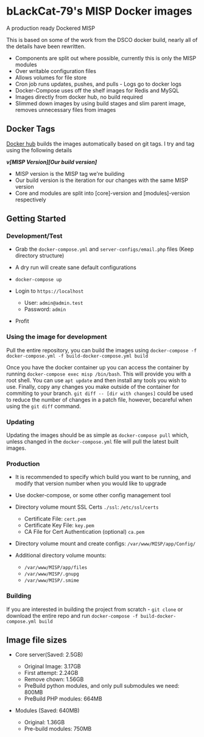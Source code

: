 # bLackCat-79's MISP Docker images

A production ready Dockered MISP

This is based on some of the work from the DSCO docker build, nearly all of the details have been rewritten.

-   Components are split out where possible, currently this is only the MISP modules
-   Over writable configuration files
-   Allows volumes for file store
-   Cron job runs updates, pushes, and pulls - Logs go to docker logs
-   Docker-Compose uses off the shelf images for Redis and MySQL
-   Images directly from docker hub, no build required
-   Slimmed down images by using build stages and slim parent image, removes unnecessary files from images

## Docker Tags

[Docker hub](https://hub.docker.com/r/coolacid/misp-docker) builds the images automatically based on git tags. I try and tag using the following details

***v\[MISP Version]\[Our build version]***

-   MISP version is the MISP tag we're building
-   Our build version is the iteration for our changes with the same MISP version
-   Core and modules are split into \[core]-version and \[modules]-version respectively

## Getting Started

### Development/Test

-   Grab the `docker-compose.yml` and `server-configs/email.php` files (Keep directory structure)

-   A dry run will create sane default configurations

-   `docker-compose up`

-   Login to `https://localhost`
    -   User: `admin@admin.test`
    -   Password: `admin`

-   Profit

### Using the image for development

Pull the entire repository, you can build the images using `docker-compose -f docker-compose.yml -f build-docker-compose.yml build`

Once you have the docker container up you can access the container by running `docker-compose exec misp /bin/bash`.
This will provide you with a root shell. You can use `apt update` and then install any tools you wish to use.
Finally, copy any changes you make outside of the container for commiting to your branch. 
`git diff -- [dir with changes]` could be used to reduce the number of changes in a patch file, however, becareful when using the `git diff` command.

### Updating

Updating the images should be as simple as `docker-compose pull` which, unless changed in the `docker-compose.yml` file will pull the latest built images.

### Production
-   It is recommended to specify which build you want to be running, and modify that version number when you would like to upgrade

-   Use docker-compose, or some other config management tool

-   Directory volume mount SSL Certs `./ssl`: `/etc/ssl/certs`
    -   Certificate File: `cert.pem`
    -   Certificate Key File: `key.pem`
    -   CA File for Cert Authentication (optional) `ca.pem`

-   Directory volume mount and create configs: `/var/www/MISP/app/Config/`

-   Additional directory volume mounts:
    -   `/var/www/MISP/app/files`
    -   `/var/www/MISP/.gnupg`
    -   `/var/www/MISP/.smime`

### Building

If you are interested in building the project from scratch - `git clone` or download the entire repo and run `docker-compose -f build-docker-compose.yml build` 

## Image file sizes

-   Core server(Saved: 2.5GB)
    -   Original Image: 3.17GB
    -   First attempt: 2.24GB
    -   Remove chown: 1.56GB
    -   PreBuild python modules, and only pull submodules we need: 800MB
    -   PreBuild PHP modules: 664MB

-   Modules (Saved: 640MB)
    -   Original: 1.36GB
    -   Pre-build modules: 750MB
